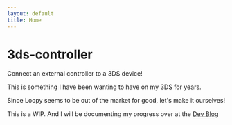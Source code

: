 ```yaml
---
layout: default
title: Home
---
```

# 3ds-controller

Connect an external controller to a 3DS device!

This is something I have been wanting to have on my 3DS for years.

Since Loopy seems to be out of the market for good, let's make it ourselves!

This is a WIP. And I will be documenting my progress over at the [Dev Blog](dev-blog.md)
